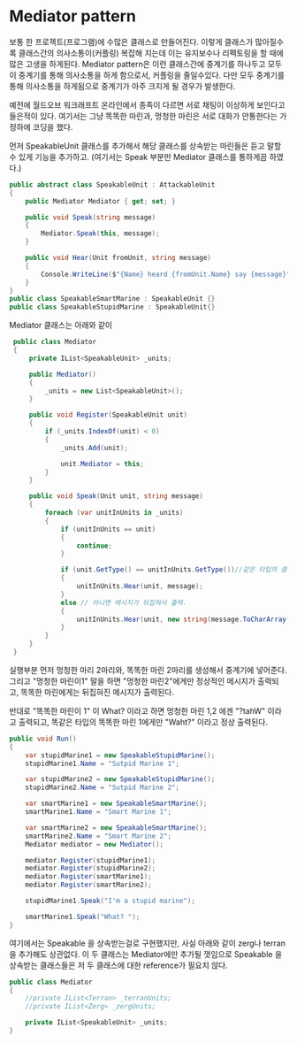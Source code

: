 # Mediator pattern

보통 한 프로젝트(프로그램)에 수많은 클래스로 만들어진다. 이렇게 클래스가 많아질수록 클래스간의 의사소통이(커플링) 복잡해 지는데
이는 유지보수나 리펙토링을 할 때에 많은 고생을 하게된다. Mediator pattern은 이런 클래스간에 중계기를 하나두고 모두 이 중계기를 통해 의사소통을 하게 함으로서,
커플링을 줄일수있다. 다만 모두 중계기를 통해 의사소통을 하게됨으로 중계기가 아주 크지게 될 경우가 발생한다.

예전에 월드오브 워크래프트 온라인에서 종족이 다르면 서로 채팅이 이상하게 보인다고 들은적이 있다.
여기서는 그냥 똑똑한 마린과, 멍청한 마린은 서로 대화가 안통한다는 가정하에 코딩을 했다.

먼저 SpeakableUnit 클래스를 추가해서 해당 클래스를 상속받는 마린들은 듣고 말할수 있게 기능을 추가하고.
(여기서는 Speak 부분만 Mediator 클래스를 통하게끔 하였다.)
```csharp
public abstract class SpeakableUnit : AttackableUnit
{
    public Mediator Mediator { get; set; }

    public void Speak(string message)
    {
        Mediator.Speak(this, message);
    }

    public void Hear(Unit fromUnit, string message)
    {
        Console.WriteLine($"{Name} heard {fromUnit.Name} say {message}");
    }
}
public class SpeakableSmartMarine : SpeakableUnit {}
public class SpeakableStupidMarine : SpeakableUnit{}
```

Mediator 클래스는 아래와 같이
```csharp
 public class Mediator
 {
     private IList<SpeakableUnit> _units;

     public Mediator()
     {
         _units = new List<SpeakableUnit>();
     }

     public void Register(SpeakableUnit unit)
     {
         if (_units.IndexOf(unit) < 0)
         {
             _units.Add(unit);

             unit.Mediator = this;
         }
     }

     public void Speak(Unit unit, string message)
     {
         foreach (var unitInUnits in _units)
         {
             if (unitInUnits == unit)
             {
                 continue;
             }

             if (unit.GetType() == unitInUnits.GetType())//같은 타입의 클래스만 메시지가 똑바로 출력되고
             {
                 unitInUnits.Hear(unit, message);
             }
             else // 아니면 메시지가 뒤집혀서 출력.
             {
                 unitInUnits.Hear(unit, new string(message.ToCharArray().Reverse().ToArray()));
             }
         }
     }
 }

```
실행부분 먼저 멍청한 마리 2마리와, 똑똑한 마린 2마리를 생성해서 중계기에 넣어준다.
그리고 "멍청한 마린이1" 말을 하면 "멍청한 마린2"에게만 정상적인 메시지가 출력되고, 똑똑한 마린에게는 뒤집혀진 메시지가 출력된다.

반대로 "똑똑한 마린이 1" 이 What? 이라고 하면 멍청한 마린 1,2 에겐 "?tahW" 이라고 출력되고, 똑같은 타입의 똑똑한 마린 1에게만
"Waht?" 이라고 정상 출력된다.

```csharp
public void Run()
{
    var stupidMarine1 = new SpeakableStupidMarine();
    stupidMarine1.Name = "Sutpid Marine 1";

    var stupidMarine2 = new SpeakableStupidMarine();
    stupidMarine2.Name = "Sutpid Marine 2";

    var smartMarine1 = new SpeakableSmartMarine();
    smartMarine1.Name = "Smart Marine 1";

    var smartMarine2 = new SpeakableSmartMarine();
    smartMarine2.Name = "Smart Marine 2";
    Mediator mediator = new Mediator();

    mediator.Register(stupidMarine1);
    mediator.Register(stupidMarine2);
    mediator.Register(smartMarine1);
    mediator.Register(smartMarine2);

    stupidMarine1.Speak("I'm a stupid marine");

    smartMarine1.Speak("What? ");
}

```

여기에서는 Speakable 을 상속받는걸로 구현했지만, 사실 아래와 같이 zerg나 terran을 추가해도 상관없다. 이 두 클래스는 Mediator에만 추가될 껏임으로
Speakable 을 상속받는 클래스들은 저 두 클래스에 대한 reference가 필요치 않다.
```csharp
public class Mediator
{
    //private IList<Terran> _terranUnits;
    //private IList<Zerg> _zergUnits;

    private IList<SpeakableUnit> _units;
}  
```